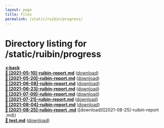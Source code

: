 ```yaml
---
layout: page
title: Files
permalink: /static/ruibin/progress/
---
```


# Directory listing for /static/ruibin/progress
[**<-back**](/static/ruibin)  
[**:page_facing_up: [2021-05-10]-ruibin-report.md**]([2021-05-10]-ruibin-report) ([download]([2021-05-10]-ruibin-report.md))  
[**:page_facing_up: [2021-05-20]-ruibin-report.md**]([2021-05-20]-ruibin-report) ([download]([2021-05-20]-ruibin-report.md))  
[**:page_facing_up: [2021-06-08]-ruibin-report.md**]([2021-06-08]-ruibin-report) ([download]([2021-06-08]-ruibin-report.md))  
[**:page_facing_up: [2021-06-23]-ruibin-report.md**]([2021-06-23]-ruibin-report) ([download]([2021-06-23]-ruibin-report.md))  
[**:page_facing_up: [2021-07-09]-ruibin-report.md**]([2021-07-09]-ruibin-report) ([download]([2021-07-09]-ruibin-report.md))  
[**:page_facing_up: [2021-07-21]-ruibin-report.md**]([2021-07-21]-ruibin-report) ([download]([2021-07-21]-ruibin-report.md))  
[**:page_facing_up: [2021-08-04]-ruibin-report.md**]([2021-08-04]-ruibin-report) ([download]([2021-08-04]-ruibin-report.md))  
[**:page_facing_up: [2021-08-25]-ruibin-report .md**]([2021-08-25]-ruibin-report ) ([download]([2021-08-25]-ruibin-report .md))  
[**:page_facing_up: test.md**](test) ([download](test.md))  
